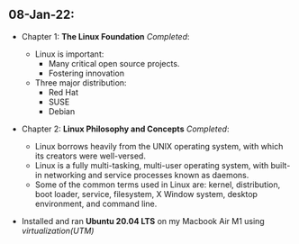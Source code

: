 ## 08-Jan-22:


- Chapter 1: **The Linux Foundation** *Completed*:
  - Linux is important:
    - Many critical open source projects.
    - Fostering innovation
  - Three major distribution:
    - Red Hat
    - SUSE
    - Debian

- Chapter 2: **Linux Philosophy and Concepts** *Completed*:
  - Linux borrows heavily from the UNIX operating system, with which its creators were well-versed.
  - Linux is a fully multi-tasking, multi-user operating system, with built-in networking and service processes known as daemons.
  - Some of the common terms used in Linux are: kernel, distribution, boot loader, service, filesystem, X Window system, desktop  environment, and command line.
  
- Installed and ran **Ubuntu 20.04 LTS** on my Macbook Air M1 using *virtualization(UTM)*